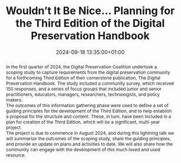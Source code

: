 ---
abstract: "In the first quarter of 2024, the Digital Preservation Coalition undertook
  a scoping study to capture requirements from the digital preservation community
  for a forthcoming Third Edition of their cornerstone publication, The Digital Preservation
  Handbook. The study included a community survey, which received 150 responses, and
  a series of focus groups that included junior and senior practitioners, educators,
  managers, researchers, technologists, and policy makers. \n\nThe outcomes of this
  information gathering phase were used to define a set of guiding principles for
  the development of the Third Edition, and to help establish a proposal for the structure
  and content. These, in turn, have been included in a plan for creation of the Third
  Edition, which will be a significant, multi-year project.\n\nThe project is due
  to commence in August 2024, and during this lightning talk we will summarize the
  outcomes of the scoping study, share the guiding principles, and provide an update
  on plans and activities to date. We will also share how the community can engage
  with the development of this much loved and used resource."
creators:
- Sharon McMeekin
date: 2024-09-18 13:35:00+01:00
document_url: https://zenodo.org/records/13644530
grand_parent: iPRES
institutions: []
keywords:
- communications and advocacy for dp
- start 2 preserve
landing_page_url: https://zenodo.org/records/13644530
language: eng
layout: publication
license: Creative Commons Attribution Share-Alike 4.0 (CC-BY-SA-4.0)
notes_url: https://docs.google.com/document/d/1MToYP8iGZoTWR3l_d6IHQm8iNRXr1ozm5lJNA9ercLM/edit#heading=h.aar4tupij1po
parent: iPRES 2024
publication_type: lightning talk
size: null
slides_url: https://zenodo.org/records/13644530
source_name: iPRES
stream_url: https://www.archief.vlaanderen.be/archief/records/dossiers/5acb210228ce4315ae650812d056a482329eb83ed2dc42398a51505dc153be81/documents/3ec04ee9969c4ac48501aa9100cd6f752a2085cce7cc414588e4c6fc22f07e98
title: Wouldn’t It Be Nice… Planning for the Third Edition of the Digital Preservation
  Handbook
year: 2024
---